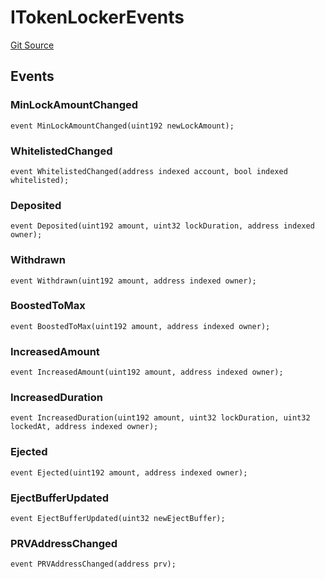 # ITokenLockerEvents
[Git Source](https://github.com/jordaniza/auxo-governance/blob/a1f69a902e4549a031b707b4f353e1bf999b68f6/src/modules/governance/TokenLocker.sol)


## Events
### MinLockAmountChanged

```solidity
event MinLockAmountChanged(uint192 newLockAmount);
```

### WhitelistedChanged

```solidity
event WhitelistedChanged(address indexed account, bool indexed whitelisted);
```

### Deposited

```solidity
event Deposited(uint192 amount, uint32 lockDuration, address indexed owner);
```

### Withdrawn

```solidity
event Withdrawn(uint192 amount, address indexed owner);
```

### BoostedToMax

```solidity
event BoostedToMax(uint192 amount, address indexed owner);
```

### IncreasedAmount

```solidity
event IncreasedAmount(uint192 amount, address indexed owner);
```

### IncreasedDuration

```solidity
event IncreasedDuration(uint192 amount, uint32 lockDuration, uint32 lockedAt, address indexed owner);
```

### Ejected

```solidity
event Ejected(uint192 amount, address indexed owner);
```

### EjectBufferUpdated

```solidity
event EjectBufferUpdated(uint32 newEjectBuffer);
```

### PRVAddressChanged

```solidity
event PRVAddressChanged(address prv);
```

